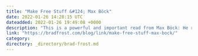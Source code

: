 ```yaml
---
title: "Make Free Stuff &#124; Max Böck"
date: 2022-01-26 14:28:15 UTC
dateadded: 2022-01-26 19:49:08 +0000
description: "This is a powerful and important read from Max Böck: He rightfully assesses the state of the landscape in its present form: This is the web as envisioned by late-stage capitalism: a giant freemium game where absolutely everyone and everything […]"
link: "https://bradfrost.com/blog/link/make-free-stuff-max-bock/"
category:
directory: _directory/brad-frost.md
---
```

